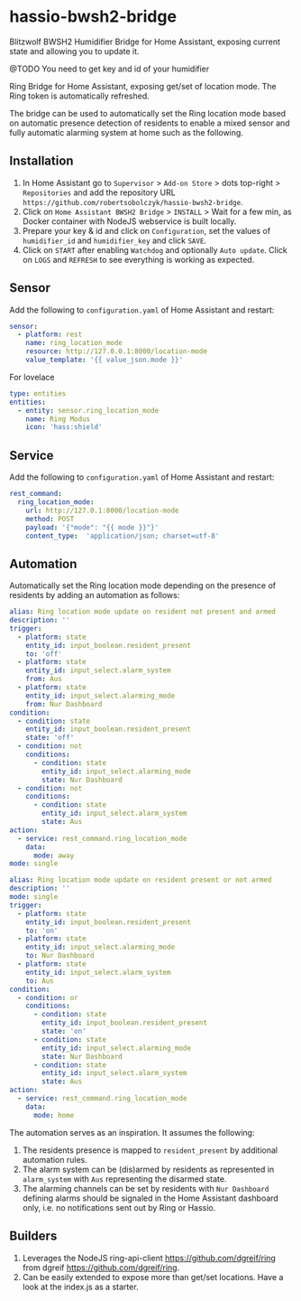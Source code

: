 # hassio-bwsh2-bridge

Blitzwolf BWSH2 Humidifier Bridge for Home Assistant, exposing current state and allowing you to update it.

@TODO You need to get key and id of your humidifier

Ring Bridge for Home Assistant, exposing get/set of location mode. The Ring token is automatically refreshed.

The bridge can be used to automatically set the Ring location mode based on automatic presence detection of residents to enable a mixed sensor and fully automatic alarming system at home such as the following.


## Installation

1) In Home Assistant go to `Supervisor` > `Add-on Store` > dots top-right > `Repositories` and add the repository URL `https://github.com/robertsobolczyk/hassio-bwsh2-bridge`.
2) Click on `Home Assistant BWSH2 Bridge` > `INSTALL` > Wait for a few min, as Docker container with NodeJS webservice is built locally.
3) Prepare your key & id and click on `Configuration`, set the values of `humidifier_id` and `humidifier_key` and click `SAVE`.
4) Click on `START` after enabling `Watchdog` and optionally `Auto update`. Click on `LOGS` and `REFRESH` to see everything is working as expected.

## Sensor

Add the following to `configuration.yaml` of Home Assistant and restart:

```yaml
sensor:
  - platform: rest
    name: ring_location_mode
    resource: http://127.0.0.1:8000/location-mode
    value_template: '{{ value_json.mode }}'
```

For lovelace

```yaml
type: entities
entities:
  - entity: sensor.ring_location_mode
    name: Ring Modus
    icon: 'hass:shield'
```

## Service

Add the following to `configuration.yaml` of Home Assistant and restart:

```yaml
rest_command:
  ring_location_mode:
    url: http://127.0.1:8000/location-mode
    method: POST
    payload: '{"mode": "{{ mode }}"}'
    content_type:  'application/json; charset=utf-8'
```

## Automation

Automatically set the Ring location mode depending on the presence of residents by adding an automation as follows:

```yaml
alias: Ring location mode update on resident not present and armed
description: ''
trigger:
  - platform: state
    entity_id: input_boolean.resident_present
    to: 'off'
  - platform: state
    entity_id: input_select.alarm_system
    from: Aus
  - platform: state
    entity_id: input_select.alarming_mode
    from: Nur Dashboard
condition:
  - condition: state
    entity_id: input_boolean.resident_present
    state: 'off'
  - condition: not
    conditions:
      - condition: state
        entity_id: input_select.alarming_mode
        state: Nur Dashboard
  - condition: not
    conditions:
      - condition: state
        entity_id: input_select.alarm_system
        state: Aus
action:
  - service: rest_command.ring_location_mode
    data:
      mode: away
mode: single
```

```yaml
alias: Ring location mode update on resident present or not armed
description: ''
mode: single
trigger:
  - platform: state
    entity_id: input_boolean.resident_present
    to: 'on'
  - platform: state
    entity_id: input_select.alarming_mode
    to: Nur Dashboard
  - platform: state
    entity_id: input_select.alarm_system
    to: Aus
condition:
  - condition: or
    conditions:
      - condition: state
        entity_id: input_boolean.resident_present
        state: 'on'
      - condition: state
        entity_id: input_select.alarming_mode
        state: Nur Dashboard
      - condition: state
        entity_id: input_select.alarm_system
        state: Aus
action:
  - service: rest_command.ring_location_mode
    data:
      mode: home
```

The automation serves as an inspiration. It assumes the following:
1) The residents presence is mapped to `resident_present` by additional automation rules.
2) The alarm system can be (dis)armed by residents as represented in `alarm_system` with `Aus` representing the disarmed state.
3) The alarming channels can be set by residents with `Nur Dashboard` defining alarms should be signaled in the Home Assistant dashboard only, i.e. no notifications sent out by Ring or Hassio.

## Builders

1) Leverages the NodeJS ring-api-client <https://github.com/dgreif/ring> from dgreif <https://github.com/dgreif/ring>.
2) Can be easily extended to expose more than get/set locations. Have a look at the index.js as a starter.
